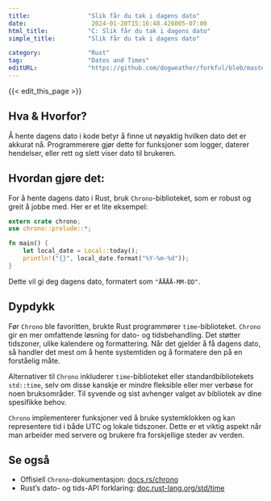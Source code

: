 ```yaml
---
title:                "Slik får du tak i dagens dato"
date:                  2024-01-20T15:16:48.426005-07:00
html_title:           "C: Slik får du tak i dagens dato"
simple_title:         "Slik får du tak i dagens dato"

category:             "Rust"
tag:                  "Dates and Times"
editURL:              "https://github.com/dogweather/forkful/blob/master/content/no/rust/getting-the-current-date.md"
---
```


{{< edit_this_page >}}

## Hva & Hvorfor?
Å hente dagens dato i kode betyr å finne ut nøyaktig hvilken dato det er akkurat nå. Programmerere gjør dette for funksjoner som logger, daterer hendelser, eller rett og slett viser dato til brukeren.

## Hvordan gjøre det:
For å hente dagens dato i Rust, bruk `Chrono`-biblioteket, som er robust og greit å jobbe med. Her er et lite eksempel:

```Rust
extern crate chrono;
use chrono::prelude::*;

fn main() {
    let local_date = Local::today();
    println!("{}", local_date.format("%Y-%m-%d"));
}
```

Dette vil gi deg dagens dato, formatert som `"ÅÅÅÅ-MM-DD"`.

## Dypdykk
Før `Chrono` ble favoritten, brukte Rust programmører `time`-biblioteket. `Chrono` gir en mer omfattende løsning for dato- og tidsbehandling. Det støtter tidszoner, ulike kalendere og formattering. Når det gjelder å få dagens dato, så handler det mest om å hente systemtiden og å formatere den på en forståelig måte.

Alternativer til `Chrono` inkluderer `time`-biblioteket eller standardbibliotekets `std::time`, selv om disse kanskje er mindre fleksible eller mer verbøse for noen bruksområder. Til syvende og sist avhenger valget av bibliotek av dine spesifikke behov.

`Chrono` implementerer funksjoner ved å bruke systemklokken og kan representere tid i både UTC og lokale tidszoner. Dette er et viktig aspekt når man arbeider med servere og brukere fra forskjellige steder av verden.

## Se også
- Offisiell `Chrono`-dokumentasjon: [docs.rs/chrono](https://docs.rs/chrono)
- Rust’s dato- og tids-API forklaring: [doc.rust-lang.org/std/time](https://doc.rust-lang.org/std/time/index.html)
